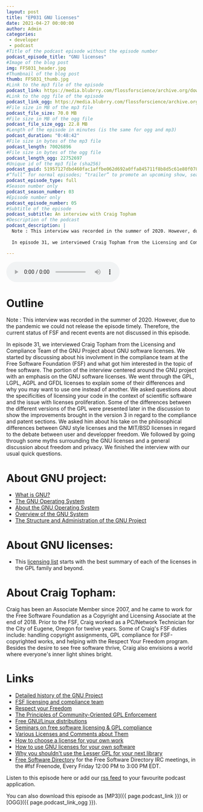 ```yaml
---
layout: post
title: "EP031 GNU licenses"
date: 2021-04-27 00:00:00
author: Admin
categories: 
 - developer
 - podcast
#Title of the podcast episode without the episode number
podcast_episode_title: "GNU licenses"
#Image of the blog post
img: FFS031_header.jpg
#Thumbnail of the blog post
thumb: FFS031_thumb.jpg
#Link to the mp3 file of the episode
podcast_link: https://media.blubrry.com/flossforscience/archive.org/download/ffs-ep-031-gnu-licenses/FFS_EP031_GNU_Licenses.mp3
#Link to the ogg file of the episode
podcast_link_ogg: https://media.blubrry.com/flossforscience/archive.org/download/ffs-ep-031-gnu-licenses/FFS_EP031_GNU_Licenses.ogg
#File size in MB of the mp3 file
podcast_file_size: 70.0 MB
#File size in MB of the ogg file
podcast_file_size_ogg: 22.8 MB
#Length of the episode in minutes (is the same for ogg and mp3)
podcast_duration: "0:48:42"
#File size in bytes of the mp3 file
podcast_length: 70026896
#File size in bytes of the ogg file
podcast_length_ogg: 22752697
#Unique id of the mp3 file (sha256)
podcast_guid: 51957127dbd460fac1affbe062d692a0ffa845711f8b8d5c61e80f078f6b5826
#“full” for normal episodes; “trailer” to promote an upcoming show, season, or episode; or “bonus” for extra content related to a show, season, or episode.
podcast_episode_type: full
#Season number only
podcast_season_number: 03
#Episode number only
podcast_episode_number: 05
#Subtitle of the episode 
podcast_subtitle: An interview with Craig Topham
#Description of the podcast
podcast_description: |
  Note : This interview was recorded in the summer of 2020. However, due to the pandemic we could not release the episode timely. Therefore, the current status of FSF and recent events are not discussed in this episode.
  
  In episode 31, we interviewed Craig Topham from the Licensing and Compliance Team of the GNU Project about GNU software licenses. We started by discussing about his involvment in the compliance team at the Free Software Foundation (FSF) and what got him interested in the topic of free software. The portion of the interview centered around the GNU project with an emphasis on the GNU software licenses. We went through the GPL, LGPL, AGPL and GFDL licenses to explain some of their differences and why you may want to use one instead of another. We asked questions about the specificities of licensing your code in the context of scientific software and the issue with licenses proliferation. Some of the differences between the different versions of the GPL were presented later in the discussion to show the improvements brought in the version 3 in regard to the compliance and patent sections. We asked him about his take on the philosophical differences between GNU style licenses and the MIT/BSD licenses in regard to the debate between user and developper freedom. We followed by going through some myths surrounding the GNU licenses and a general discussion about freedom and privacy. We finished the interview with our usual quick questions. 

---
```


<audio controls>
  <source src="{{ page.podcast_link_ogg }}" type="audio/ogg">
  <source src="{{ page.podcast_link }}" type="audio/mpeg">
Your browser does not support the audio element.
</audio>

# Outline

Note : This interview was recorded in the summer of 2020. However, due to the pandemic we could not release the episode timely. Therefore, the current status of FSF and recent events are not discussed in this episode.

In episode 31, we interviewed Craig Topham from the Licensing and Compliance Team of the GNU Project about GNU software licenses. We started by discussing about his involvment in the compliance team at the Free Software Foundation (FSF) and what got him interested in the topic of free software. The portion of the interview centered around the GNU project with an emphasis on the GNU software licenses. We went through the GPL, LGPL, AGPL and GFDL licenses to explain some of their differences and why you may want to use one instead of another. We asked questions about the specificities of licensing your code in the context of scientific software and the issue with licenses proliferation. Some of the differences between the different versions of the GPL were presented later in the discussion to show the improvements brought in the version 3 in regard to the compliance and patent sections. We asked him about his take on the philosophical differences between GNU style licenses and the MIT/BSD licenses in regard to the debate between user and developper freedom. We followed by going through some myths surrounding the GNU licenses and a general discussion about freedom and privacy. We finished the interview with our usual quick questions. 

# About GNU project:

* [What is GNU?](https://www.gnu.org/)
* [The GNU Operating System](https://www.gnu.org/gnu/gnu.html)
* [About the GNU Operating System](https://www.gnu.org/gnu/about-gnu.html)
* [Overview of the GNU System](https://www.gnu.org/gnu/gnu-history.html)
* [The Structure and Administration of the GNU Project](https://www.gnu.org/gnu/gnu-structure.html)


# About GNU licenses:

* This [licensing list]( https://www.gnu.org/licenses/license-list.html) starts with the best summary of each of the licenses in the GPL family and beyond.


# About Craig Topham:

Craig has been an Associate Member since 2007, and he came to work for the Free Software Foundation as a Copyright and Licensing Associate at the end of 2018. Prior to the FSF, Craig worked as a PC/Network Technician for the City of Eugene, Oregon for twelve years. Some of Craig's FSF duties include: handling copyright assignments, GPL compliance for FSF-copyrighted works, and helping with the Respect Your Freedom program. Besides the desire to see free software thrive, Craig also envisions a world where everyone's inner light shines bright.

# Links

* [Detailed history of the GNU Project](https://www.gnu.org/gnu/thegnuproject.html)
* [FSF licensing and compliance team](https://www.fsf.org/licensing/)
* [Respect your Freedom](https://ryf.fsf.org)
* [The Principles of Community-Oriented GPL Enforcement](https://www.fsf.org/licensing/enforcement-principles)
* [Free GNU/Linux distributions](https://www.gnu.org/distros/free-distros.html)
* [Seminars on free software licensing & GPL compliance](https://www.fsf.org/licensing/seminars/)
* [Various Licenses and Comments about Them](https://www.gnu.org/licenses/license-list.html)
* [How to choose a license for your own work](https://www.gnu.org/licenses/license-recommendations.html)
* [How to use GNU licenses for your own software](https://www.gnu.org/licenses/gpl-howto.html)
* [Why you shouldn't use the Lesser GPL for your next library](https://www.gnu.org/licenses/why-not-lgpl.html)
* [Free Software Directory](https://directory.fsf.org) for the Free Software Directory IRC meetings, in the #fsf Freenode, Every Friday 12:00 PM to 3:00 PM EDT.


Listen to this episode here or add our [rss feed](https://flossforscience.com/feed.xml) to your favourite podcast application. 

You can also download this episode as [MP3]({{ page.podcast_link }}) or [OGG]({{ page.podcast_link_ogg }}). 
